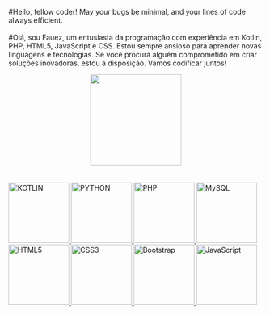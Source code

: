 #Hello, fellow coder! May your bugs be minimal, and your lines of code always efficient.<br><br>
#Olá, sou Fauez, um entusiasta da programação com experiência em Kotlin, PHP, HTML5, JavaScript e CSS. Estou sempre ansioso para aprender novas linguagens e tecnologias. Se você procura alguém comprometido em criar soluções inovadoras, estou à disposição. Vamos codificar juntos!
<div align="center">
  <img height="180em" src="https://github-readme-stats.vercel.app/api?username=fauez&show_icons=true&theme=tokyonight&include_all_commits=true&count_private=true"/>
<!--    <img src="https://github-readme-stats.vercel.app/api/top-langs/?username=fauez&layout=compact&theme=graywhite&hide_border=true" width="313" />-->
</div>
<br>
<br>

<table>
  <a href="https://github.com/leehxd">
   <img src="https://img.icons8.com/color/2x/kotlin.png" width="120" alt="KOTLIN">
   <img src="https://img.icons8.com/color/2x/python.png" width="120" alt="PYTHON">
   <img src="https://img.icons8.com/color/2x/php.png" width="120" alt="PHP">
   <img src="https://img.icons8.com/color/2x/mysql.png" width="120" alt="MySQL">
   <img src="https://img.icons8.com/color/2x/html-5.png" width="120" alt="HTML5">
  <img src="https://img.icons8.com/color/2x/css3.png" width="120" alt="CSS3">
  <img src="https://img.icons8.com/color/2x/bootstrap.png" width="120" alt="Bootstrap">
  <img src="https://img.icons8.com/nolan/2x/javascript.png" width="120" alt="JavaScript">

</table>
<!--

 <div style="display: inline_block">
 <img height="180em" src="https://github-readme-stats.vercel.app/api?username=fauez&show_icons=true&theme=tokyonight&include_all_commits=true&count_private=true"/>
  <img height="180em" src="https://github-readme-stats.vercel.app/api/top-langs/?username=fauez&layout=compact&langs_count=6&theme=tokyonight"/>
</div>
- 🔭 I’m currently working on ...
- 🌱 I’m currently learning ...
- 👯 I’m looking to collaborate on ...
- 🤔 I’m looking for help with ...
- 💬 Ask me about ...
- 📫 How to reach me: ...
- 😄 Pronouns: ...
- ⚡ Fun fact: ...
-->
